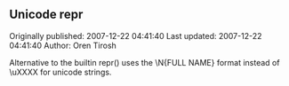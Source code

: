 ## Unicode repr 
Originally published: 2007-12-22 04:41:40 
Last updated: 2007-12-22 04:41:40 
Author: Oren Tirosh 
 
Alternative to the builtin repr() uses the \\N{FULL NAME} format instead of \\uXXXX for unicode strings.